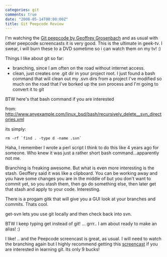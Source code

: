 ```yaml
---
categories: git
comments: true
date: "2008-05-14T00:00:00Z"
title: Git Peepcode Review
---
```


I'm watching the <a href="https://peepcode.com/products/git">Git peepcode by Geoffrey Grosenbach</a> and as usual with other peepcode screencasts it is very good. This is the ultimate in geek-tv. I swear, i will burn these to a DVD sometime so i can watch them on my tv!   :) 

Things I like about git so far:

* branching, since I am often on the road without internet access. 
* clean, just creates one .git dir in your project root. I just found a bash command that will clean out my .svn dirs from a project I've modified so much on the road that I've borked up the svn process and I'm going to convert it to git

BTW here's that bash command if you are interested

from: http://www.anyexample.com/linux_bsd/bash/recursively_delete__svn_directories.xml

its simply:
```
rm -rf `find . -type d -name .svn`
```

Haha, I remember I wrote a perl script I think to do this like 4 years ago for someone. Who knew it was just a rather short bash command...apparently not me.

Branching is freaking awesome. But what is even more interesting is the stash. Geoffery said it was like a clipboard. You can be working away and you have some changes you are in the middle of but you don't want to commit yet, so you stash them, then go do something else, then later get that stash and apply to your code. Interesting. 

There is a progam gitk that will give you a GUI look at your branches and commits. Thats cool.

get-svn lets you use git locally and then check back into svn. 

BTW I keep typing get instead of git! ... grrr.. I am about ready to make an alias! :)

I like! .. and the Peepcode screencast is great, as usual. I will need to watch the branching again but I highly recommend getting this <a href="https://peepcode.com/products/git">screencast</a> if you are interested in learning git. Its only 9 bucks! 


